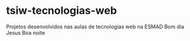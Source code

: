 # tsiw-tecnologias-web
Projetos desenvolvidos nas aulas de tecnologias web na ESMAD
Bom dia
Jesus
Boa noite